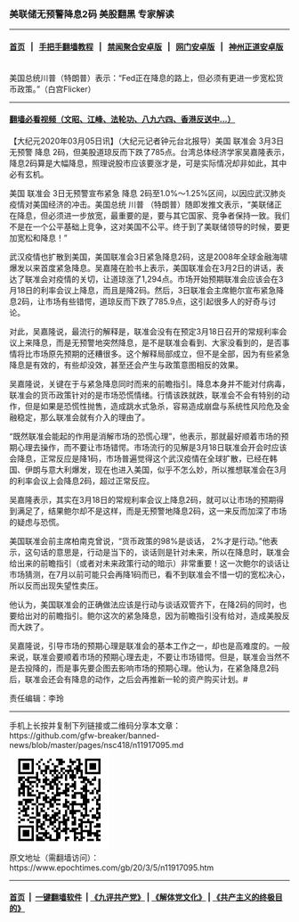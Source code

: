 ### 美联储无预警降息2码 美股翻黑 专家解读
------------------------

#### [首页](https://github.com/gfw-breaker/banned-news/blob/master/README.md) &nbsp;&nbsp;|&nbsp;&nbsp; [手把手翻墙教程](https://github.com/gfw-breaker/guides/wiki) &nbsp;&nbsp;|&nbsp;&nbsp; [禁闻聚合安卓版](https://github.com/gfw-breaker/bn-android) &nbsp;&nbsp;|&nbsp;&nbsp; [网门安卓版](https://github.com/oGate2/oGate) &nbsp;&nbsp;|&nbsp;&nbsp; [神州正道安卓版](https://github.com/SzzdOgate/update) 



<div><img alt="" class="aligncenter wp-post-image" src="https://i.epochtimes.com/assets/uploads/2020/03/d668827e357c36f7f01e23b316e06cdf-600x400.jpg"/>
<div class="red16 caption">
 美国总统川普（特朗普）表示：“Fed正在降息的路上，但必须有更进一步宽松货币政策。”（白宫Flicker）
</div>
</div><hr/>

#### [翻墙必看视频（文昭、江峰、法轮功、八九六四、香港反送中...）](https://github.com/gfw-breaker/banned-news/blob/master/pages/link3.md)

<div><p>
 【大纪元2020年03月05日讯】（大纪元记者钟元台北报导）美国
 <ok href="https://www.epochtimes.com/gb/tag/%E8%81%94%E5%87%86%E4%BC%9A.html">
  联准会
 </ok>
 3月3日无预警
 <ok href="https://www.epochtimes.com/gb/tag/%E9%99%8D%E6%81%AF.html">
  降息
 </ok>
 2码，但美股道琼反而下跌了785点。台湾总体经济学家吴嘉隆表示，降息2码算是大幅降息，照理说股市应该要涨才是，可是实际情况却非如此，其中必有玄机。
</p>
<p>
 美国
 <ok href="https://www.epochtimes.com/gb/tag/%E8%81%94%E5%87%86%E4%BC%9A.html">
  联准会
 </ok>
 3日无预警宣布紧急
 <ok href="https://www.epochtimes.com/gb/tag/%E9%99%8D%E6%81%AF.html">
  降息
 </ok>
 2码至1.0%～1.25%区间，以因应武汉肺炎疫情对美国经济的冲击。美国总统
 <ok href="https://www.epochtimes.com/gb/tag/%E5%B7%9D%E6%99%AE.html">
  川普
 </ok>
 （特朗普）随即发推文表示，“美联储正在降息，但必须进一步放宽，最重要的是，要与其它国家、竞争者保持一致。我们不是在一个公平基础上竞争，这对美国不公平。终于到了美联储领导的时候，要更加宽松和降息！”
</p>
<div>
 武汉疫情也扩散到美国，美国联准会3日紧急降息2码，这是2008年全球金融海啸爆发以来首度紧急降息。吴嘉隆在脸书上表示，美国联准会在3月2日的讲话，表达了联准会对疫情的关切，让道琼涨了1,294点。市场开始预期联准会应该会在3月18日的利率会议上降息，而且是降2码。然后，3日联准会主席鲍尔宣布紧急降息2码，让市场有些错愕，道琼反而下跌了785.9点，这引起很多人的好奇与讨论。
</div>
<div>
 <p>
  对此，吴嘉隆说，最流行的解释是，联准会没有在预定3月18日召开的常规利率会议上来降息，而是无预警地突然降息，是不是联准会看到、大家没看到的，是否事情将比市场原先预期的还糟很多。这个解释局部成立，但不是全部，因为有些紧急降息是有效的，有些却没效，甚至还会产生与政策意图相反的效果。
 </p>
</div>
<p>
 吴嘉隆说，关键在于与紧急降息同时而来的前瞻指引。降息本身并不能对付病毒，联准会的货币政策针对的是市场恐慌情绪。行情该跌就跌，联准会不会有特别的动作，但是如果是恐慌性抛售，造成跳水式急杀，容易造成崩盘与系统性风险危及金融稳定，那么联准会就有介入的理由了。
</p>
<p>
 “既然联准会能起的作用是消解市场的恐慌心理”，他表示，那就最好顺着市场的预期心理去操作，而不要让市场错愕。市场流行的见解是3月18日联准会开会时应该会降息，正常反应是降1码，市场普遍觉得这个武汉疫情在全球扩散，已经在韩国、伊朗与意大利爆发，现在也进入美国，似乎不怎么妙，所以推想联准会在3月的利率会议上会降息2码，超过正常反应。
</p>
<p>
 吴嘉隆表示，其实在3月18日的常规利率会议上降息2码，就可以让市场的预期得到满足了，结果鲍尔却不是这样，而是无预警地降息2码，这一来反而加深了市场的疑虑与恐慌。
</p>
<p>
 美国联准会前主席柏南克曾说，“货币政策的98%是谈话， 2%才是行动。”他表示，这句话的意思是，行动是当下的，谈话则是针对未来，所以在降息时，联准会给出来的前瞻指引（或者对未来政策行动的暗示）非常重要！这一次鲍尔的谈话让市场猜测，在7月以前可能只会再降1码而已，看不到联准会不惜一切的宽松决心，所以反而出现失望性卖压。
</p>
<p>
 他认为，美国联准会的正确做法应该是行动与谈话双管齐下，在降2码的同时，也要给出对的前瞻指引。鲍尔这次的紧急降息，因为前瞻指引没有给对，造成美股反而大跌了。
</p>
<p>
 吴嘉隆说，引导市场的预期心理是联准会的基本工作之一，却也是高难度的。一般来说，联准会要顺着市场的预期心理去走，不要让市场错愕。但是，联准会当然不是去投降的，而是事先要企图去影响市场的预期心理。他认为，在紧急降息2码后，联准会还会有降息的动作，之后会再推新一轮的资产购买计划。#
</p>
<p>
 责任编辑：李玲
</p>
</div>
<hr/>
手机上长按并复制下列链接或二维码分享本文章：<br/>
https://github.com/gfw-breaker/banned-news/blob/master/pages/nsc418/n11917095.md <br/>
<a href='https://github.com/gfw-breaker/banned-news/blob/master/pages/nsc418/n11917095.md'><img src='https://github.com/gfw-breaker/banned-news/blob/master/pages/nsc418/n11917095.md.png'/></a> <br/>
原文地址（需翻墙访问）：https://www.epochtimes.com/gb/20/3/5/n11917095.htm


------------------------
#### [首页](https://github.com/gfw-breaker/banned-news/blob/master/README.md) &nbsp;|&nbsp; [一键翻墙软件](https://github.com/gfw-breaker/nogfw/blob/master/README.md) &nbsp;| [《九评共产党》](https://github.com/gfw-breaker/9ping.md/blob/master/README.md#九评之一评共产党是什么) | [《解体党文化》](https://github.com/gfw-breaker/jtdwh.md/blob/master/README.md) | [《共产主义的终极目的》](https://github.com/gfw-breaker/gczydzjmd.md/blob/master/README.md)


<img src='http://gfw-breaker.win/banned-news/pages/nsc418/n11917095.md' width='0px' height='0px'/>